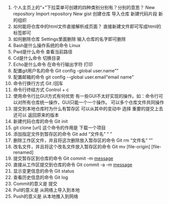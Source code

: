 1.	个人主页上的“+”下拉菜单可创建的四种类别分别有？分别的意思？
New repository Import repository New gist
创建仓库 导入仓库   新建代码片段     新的组织
2.	如何能将仓库中的html文件直接解析成页面？
直接新建文件即可写成html的标签即可
3.	如何删除仓库
Settings里面删除 输入仓库的名字即可删除
4.	Bash是什么操作系统的命令
Linux
5.	Pwd是什么命令
查看当前路径
6.	Cd是什么命令
切换目录
7.	Echo是什么命令
在命令行输出字符 打印
8.	配置git用户名的命令
Git config -global  user.name””
9.	配置邮箱的命令
git config --global user.email"email name"
10.	命令行换行方式
Git  /回车
11.	命令行终结方式
Control + c
12.	使用命令行比GUI方式有何优势
有一些GUI不太好实现的操作。如：命令行可以对所有仓库统一操作，GUI只能一个一个操作。 
可以多个仓库文件共同操作 
13.	提交到本地仓库时为什么有暂存区
可以从其中的变动中 选择 重要的提交上去 还可以 返回原来的版本
14.	新建代码仓库的命令
Git init
15.	git clone [url] 这个命令的作用是
下载一个项目
16.	添加指定文件到暂存区的命令
Git add “文件名” “ ”
17.	删除工作区文件，并且将这次删除放入暂存区的命令
Git rm “文件名” “”
18.	改名文件，并且将这个改名文件放入暂存区的命令
Git mv [file-origin] [file-renamed]
19.	提交暂存区到仓库的命令
Git commit -m [message](附加的信息)
20.	直接从工作区提交到仓库的命令
Git commit -a -m [message](附加的信息)
21.	显示变更信息的命令
Git status
22.	查看历史信息的命令
Git log
23.	Commit的意义是
提交
24.	Pull的意义是
从网络上导入到本地
25.	Push的意义是
从本地推入到网络

